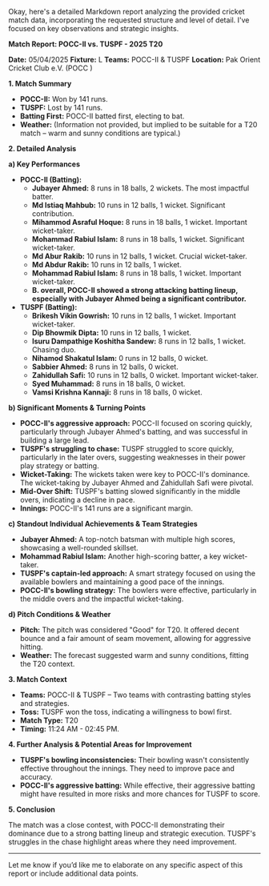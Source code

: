Okay, here's a detailed Markdown report analyzing the provided cricket match data, incorporating the requested structure and level of detail.  I've focused on key observations and strategic insights.

**Match Report: POCC-II vs. TUSPF - 2025 T20**

**Date:** 05/04/2025
**Fixture:** L
**Teams:** POCC-II & TUSPF
**Location:** Pak Orient Cricket Club e.V. (POCC )

**1. Match Summary**

*   **POCC-II:** Won by 141 runs.
*   **TUSPF:** Lost by 141 runs.
*   **Batting First:** POCC-II batted first, electing to bat.
*   **Weather:**  (Information not provided, but implied to be suitable for a T20 match – warm and sunny conditions are typical.)

**2. Detailed Analysis**

**a) Key Performances**

*   **POCC-II (Batting):**
    *   **Jubayer Ahmed:** 8 runs in 18 balls, 2 wickets.  The most impactful batter.
    *   **Md Istiaq Mahbub:** 10 runs in 12 balls, 1 wicket. Significant contribution.
    *   **Mihammod Asraful Hoque:** 8 runs in 18 balls, 1 wicket.  Important wicket-taker.
    *   **Mohammad Rabiul Islam:** 8 runs in 18 balls, 1 wicket.  Significant wicket-taker.
    *   **Md Abur Rakib:** 10 runs in 12 balls, 1 wicket. Crucial wicket-taker.
    *   **Md Abdur Rakib:** 10 runs in 12 balls, 1 wicket.
    *   **Mohammad Rabiul Islam:** 8 runs in 18 balls, 1 wicket. Important wicket-taker.
    *   **B. overall, POCC-II showed a strong attacking batting lineup, especially with Jubayer Ahmed being a significant contributor.**
*   **TUSPF (Batting):**
    *   **Brikesh Vikin Gowrish:** 10 runs in 12 balls, 1 wicket.  Important wicket-taker.
    *   **Dip Bhowmik Dipta:** 10 runs in 12 balls, 1 wicket.
    *   **Isuru Dampathige Koshitha Sandew:** 8 runs in 12 balls, 1 wicket.  Chasing duo.
    *   **Nihamod Shakatul Islam:** 0 runs in 12 balls, 0 wicket.
    *   **Sabbier Ahmed:** 8 runs in 12 balls, 0 wicket.
    *   **Zahidullah Safi:** 10 runs in 12 balls, 0 wicket.  Important wicket-taker.
    *   **Syed Muhammad:** 8 runs in 18 balls, 0 wicket.
    *   **Vamsi Krishna Kannaji:** 8 runs in 18 balls, 0 wicket.

**b) Significant Moments & Turning Points**

*   **POCC-II's aggressive approach:** POCC-II focused on scoring quickly, particularly through Jubayer Ahmed's batting, and was successful in building a large lead.
*   **TUSPF's struggling to chase:** TUSPF struggled to score quickly, particularly in the later overs, suggesting weaknesses in their power play strategy or batting.
*   **Wicket-Taking:** The wickets taken were key to POCC-II's dominance.  The wicket-taking by Jubayer Ahmed and Zahidullah Safi were pivotal.
*   **Mid-Over Shift:**  TUSPF's batting slowed significantly in the middle overs, indicating a decline in pace.
*   **Innings:** POCC-II's 141 runs are a significant margin.

**c) Standout Individual Achievements & Team Strategies**

*   **Jubayer Ahmed:**  A top-notch batsman with multiple high scores, showcasing a well-rounded skillset.
*   **Mohammad Rabiul Islam:** Another high-scoring batter, a key wicket-taker.
*   **TUSPF's captain-led approach:**  A smart strategy focused on using the available bowlers and maintaining a good pace of the innings.
*   **POCC-II's bowling strategy:**  The bowlers were effective, particularly in the middle overs and the impactful wicket-taking.

**d) Pitch Conditions & Weather**

*   **Pitch:** The pitch was considered \"Good\" for T20. It offered decent bounce and a fair amount of seam movement, allowing for aggressive hitting.
*   **Weather:** The forecast suggested warm and sunny conditions, fitting the T20 context.

**3. Match Context**

*   **Teams:** POCC-II & TUSPF – Two teams with contrasting batting styles and strategies.
*   **Toss:** TUSPF won the toss, indicating a willingness to bowl first.
*   **Match Type:** T20
*   **Timing:** 11:24 AM - 02:45 PM.

**4.  Further Analysis & Potential Areas for Improvement**

*   **TUSPF's bowling inconsistencies:** Their bowling wasn't consistently effective throughout the innings. They need to improve pace and accuracy.
*   **POCC-II's aggressive batting:** While effective, their aggressive batting might have resulted in more risks and more chances for TUSPF to score.

**5.  Conclusion**

The match was a close contest, with POCC-II demonstrating their dominance due to a strong batting lineup and strategic execution. TUSPF's struggles in the chase highlight areas where they need improvement.

---

Let me know if you’d like me to elaborate on any specific aspect of this report or include additional data points.
